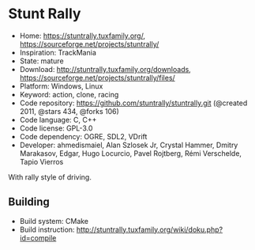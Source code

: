 # Stunt Rally

- Home: https://stuntrally.tuxfamily.org/, https://sourceforge.net/projects/stuntrally/
- Inspiration: TrackMania
- State: mature
- Download: http://stuntrally.tuxfamily.org/downloads, https://sourceforge.net/projects/stuntrally/files/
- Platform: Windows, Linux
- Keyword: action, clone, racing
- Code repository: https://github.com/stuntrally/stuntrally.git (@created 2011, @stars 434, @forks 106)
- Code language: C, C++
- Code license: GPL-3.0
- Code dependency: OGRE, SDL2, VDrift
- Developer: ahmedismaiel, Alan Szlosek Jr, Crystal Hammer, Dmitry Marakasov, Edgar, Hugo Locurcio, Pavel Rojtberg, Rémi Verschelde, Tapio Vierros

With rally style of driving.

## Building

- Build system: CMake
- Build instruction: http://stuntrally.tuxfamily.org/wiki/doku.php?id=compile
